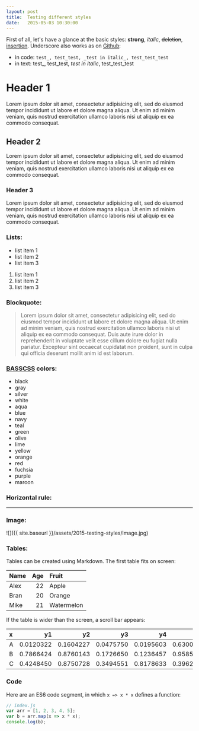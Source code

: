 ```yaml
---
layout: post
title:  Testing different styles
date:   2015-05-03 10:30:00
---
```


First of all, let's have a glance at the basic styles:
**strong**, *italic*, <del>deletion</del>, <ins>insertion</ins>. Underscore also works as on [Github](https://help.github.com/articles/github-flavored-markdown/):

- in code: `test_, test_test, _test in italic_, test_test_test`
- in text: test_, test_test, _test in italic_, test_test_test

# Header 1

Lorem ipsum dolor sit amet, consectetur adipisicing elit, sed do eiusmod tempor incididunt ut labore et dolore magna aliqua. Ut enim ad minim veniam, quis nostrud exercitation ullamco laboris nisi ut aliquip ex ea commodo consequat.

## Header 2

Lorem ipsum dolor sit amet, consectetur adipisicing elit, sed do eiusmod tempor incididunt ut labore et dolore magna aliqua. Ut enim ad minim veniam, quis nostrud exercitation ullamco laboris nisi ut aliquip ex ea commodo consequat.

### Header 3

Lorem ipsum dolor sit amet, consectetur adipisicing elit, sed do eiusmod tempor incididunt ut labore et dolore magna aliqua. Ut enim ad minim veniam, quis nostrud exercitation ullamco laboris nisi ut aliquip ex ea commodo consequat.

### Lists:

- list item 1
- list item 2
- list item 3

1. list item 1
2. list item 2
3. list item 3

### Blockquote:

> Lorem ipsum dolor sit amet, consectetur adipisicing elit, sed do eiusmod tempor incididunt ut labore et dolore magna aliqua. Ut enim ad minim veniam, quis nostrud exercitation ullamco laboris nisi ut aliquip ex ea commodo consequat. Duis aute irure dolor in reprehenderit in voluptate velit esse cillum dolore eu fugiat nulla pariatur. Excepteur sint occaecat cupidatat non proident, sunt in culpa qui officia deserunt mollit anim id est laborum.

### [BASSCSS](http://www.basscss.com/) colors:

- <span class="black">black</span>
- <span class="gray">gray</span>
- <span class="silver">silver</span>
- <span class="white">white</span>
- <span class="aqua">aqua</span>
- <span class="blue">blue</span>
- <span class="navy">navy</span>
- <span class="teal">teal</span>
- <span class="green">green</span>
- <span class="olive">olive</span>
- <span class="lime">lime</span>
- <span class="yellow">yellow</span>
- <span class="orange">orange</span>
- <span class="red">red</span>
- <span class="fuchsia">fuchsia</span>
- <span class="purple">purple</span>
- <span class="maroon">maroon</span>

### Horizontal rule:

-----------------------

### Image:

![]({{ site.baseurl }}/assets/2015-testing-styles/image.jpg)

### Tables:

Tables can be created using Markdown. The first table fits on screen:

| Name | Age | Fruit      |
|:-----|----:|:-----------|
| Alex | 22  | Apple      |
| Bran | 20  | Orange     |
| Mike | 21  | Watermelon |


If the table is wider than the screen, a scroll bar appears:

|x  |        y1|        y2|        y3|        y4|        y5|        y6|        y7|        y8|        y9|       y10|
|:--|---------:|---------:|---------:|---------:|---------:|---------:|---------:|---------:|---------:|---------:|
|A  | 0.0120322| 0.1604227| 0.0475750| 0.0195603| 0.6300875| 0.0988451| 0.7523581| 0.1064724| 0.9263830| 0.2172876|
|B  | 0.7866424| 0.8760143| 0.1726650| 0.1236457| 0.9585477| 0.2710412| 0.3114512| 0.0961548| 0.1499255| 0.5575171|
|C  | 0.4248450| 0.8750728| 0.3494551| 0.8178633| 0.3962382| 0.1846068| 0.8154139| 0.5149306| 0.5695919| 0.3242904|


### Code

Here are an ES6 code segment, in which `x => x * x` defines a function:

```javascript
// index.js
var arr = [1, 2, 3, 4, 5];
var b = arr.map(x => x * x);
console.log(b);
```
